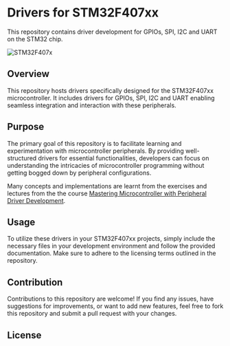 # Drivers for STM32F407xx

This repository contains driver development for GPIOs, SPI, I2C and UART on the STM32 chip. 

![STM32F407x](https://github.com/leocadpin/Drivers-for-stm32f407xx/assets/99019781/0f69f29f-89b6-4f6f-95db-b4e21ce4ccd0)

## Overview

This repository hosts drivers specifically designed for the STM32F407xx microcontroller. It includes drivers for GPIOs, SPI, I2C and UART enabling seamless integration and interaction with these peripherals.

## Purpose

The primary goal of this repository is to facilitate learning and experimentation with microcontroller peripherals. By providing well-structured drivers for essential functionalities, developers can focus on understanding the intricacies of microcontroller programming without getting bogged down by peripheral configurations.

Many concepts and implementations are learnt from the exercises and lectures from the the course [Mastering Microcontroller with Peripheral Driver Development](https://www.udemy.com/course/mastering-microcontroller-with-peripheral-driver-development/learn/lecture/14265510#content).

## Usage

To utilize these drivers in your STM32F407xx projects, simply include the necessary files in your development environment and follow the provided documentation. Make sure to adhere to the licensing terms outlined in the repository.

## Contribution

Contributions to this repository are welcome! If you find any issues, have suggestions for improvements, or want to add new features, feel free to fork this repository and submit a pull request with your changes.

## License

